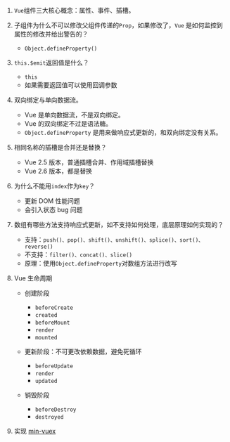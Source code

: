1. `Vue`组件三大核心概念：属性、事件、插槽。

2. 子组件为什么不可以修改父组件传递的`Prop`，如果修改了，`Vue` 是如何监控到属性的修改并给出警告的？

   - `Object.defineProperty()`

3. `this.$emit`返回值是什么？

   - `this`
   - 如果需要返回值可以使用回调参数

4. 双向绑定与单向数据流。

   - Vue 是单向数据流，不是双向绑定。
   - Vue 的双向绑定不过是语法糖。
   - `Object.defineProperty` 是用来做响应式更新的，和双向绑定没有关系。

5. 相同名称的插槽是合并还是替换？

   - Vue 2.5 版本，普通插槽合并、作用域插槽替换
   - Vue 2.6 版本，都是替换

6. 为什么不能用`index`作为`key`？

   - 更新 DOM 性能问题
   - 会引入状态 bug 问题

7. 数组有哪些方法支持响应式更新，如不支持如何处理，底层原理如何实现的？

   - 支持：`push()、pop()、shift()、unshift()、splice()、sort()、reverse()`
   - 不支持：`filter()、concat()、slice()`
   - 原理：使用`Object.defineProperty`对数组方法进行改写

8. Vue 生命周期

   - 创建阶段

     - `beforeCreate`
     - `created`
     - `beforeMount`
     - `render`
     - `mounted`

   - 更新阶段：不可更改依赖数据，避免死循环

     - `beforeUpdate`
     - `render`
     - `updated`

   - 销毁阶段
     - `beforeDestroy`
     - `destroyed`

9. 实现 [min-vuex](/Code/min-vuex.js)
